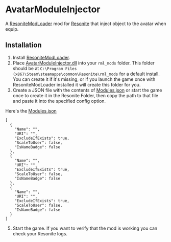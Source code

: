 # AvatarModuleInjector

A [ResoniteModLoader](https://github.com/resonite-modding-group/ResoniteModLoader) mod for [Resonite](https://resonite.com/) that inject object to the avatar when equip.

## Installation
1. Install [ResoniteModLoader](https://github.com/resonite-modding-group/ResoniteModLoader).
2. Place [AvatarModuleInjector.dll](https://github.com/lill-la/AvatarModuleInjector/releases/latest/download/AvatarModuleInjector.dll) into your `rml_mods` folder. This folder should be at `C:\Program Files (x86)\Steam\steamapps\common\Resonite\rml_mods` for a default install. You can create it if it's missing, or if you launch the game once with ResoniteModLoader installed it will create this folder for you.
3. Create a JSON file with the contents of [Modules.json](https://github.com/NepuShiro/AvatarModuleInjector/blob/master/AvatarModuleInjector/Modules.json) or start the game once to create it in the Resonite Folder, then copy the path to that file and paste it into the specified config option.

Here's the [Modules.json](https://github.com/NepuShiro/AvatarModuleInjector/blob/master/AvatarModuleInjector/Modules.json)
```
[
  {
    "Name": "",
    "URI": "",
    "ExcludeIfExists": true,
    "ScaleToUser": false,
    "IsNameBadge": false
  },
  {
    "Name": "",
    "URI": "",
    "ExcludeIfExists": true,
    "ScaleToUser": false,
    "IsNameBadge": false
  },
  {
    "Name": "",
    "URI": "",
    "ExcludeIfExists": true,
    "ScaleToUser": false,
    "IsNameBadge": false
  }
]
```
5. Start the game. If you want to verify that the mod is working you can check your Resonite logs.
